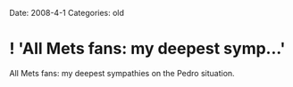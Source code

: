 Date: 2008-4-1
Categories: old

# ! 'All Mets fans: my deepest symp...'

All Mets fans: my deepest sympathies on the Pedro situation.
